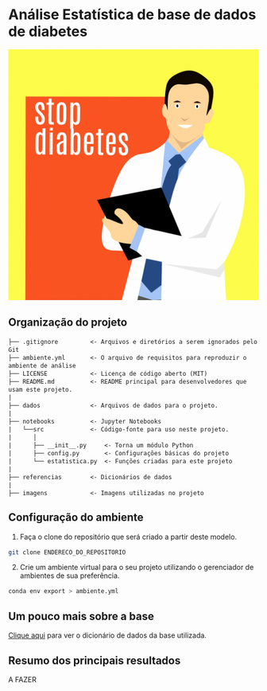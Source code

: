 # Análise Estatística de base de dados de diabetes

![imagem](imagens/diabetes.jpg)

## Organização do projeto

```
├── .gitignore         <- Arquivos e diretórios a serem ignorados pelo Git
├── ambiente.yml       <- O arquivo de requisitos para reproduzir o ambiente de análise
├── LICENSE            <- Licença de código aberto (MIT)
├── README.md          <- README principal para desenvolvedores que usam este projeto.
|
├── dados              <- Arquivos de dados para o projeto.
|
├── notebooks          <- Jupyter Notebooks
|   └──src             <- Código-fonte para uso neste projeto.
|      │
|      ├── __init__.py     <- Torna um módulo Python
|      ├── config.py       <- Configurações básicas do projeto
|      └── estatistica.py  <- Funções criadas para este projeto
|
├── referencias        <- Dicionários de dados
|
├── imagens            <- Imagens utilizadas no projeto
```

## Configuração do ambiente

1. Faça o clone do repositório que será criado a partir deste modelo.

```bash
git clone ENDERECO_DO_REPOSITORIO
```

2. Crie um ambiente virtual para o seu projeto utilizando o gerenciador de ambientes de sua preferência.

```bash
conda env export > ambiente.yml
```

## Um pouco mais sobre a base

[Clique aqui](referencias/01_dicionario_de_dados.md) para ver o dicionário de dados da base utilizada.


## Resumo dos principais resultados

A FAZER